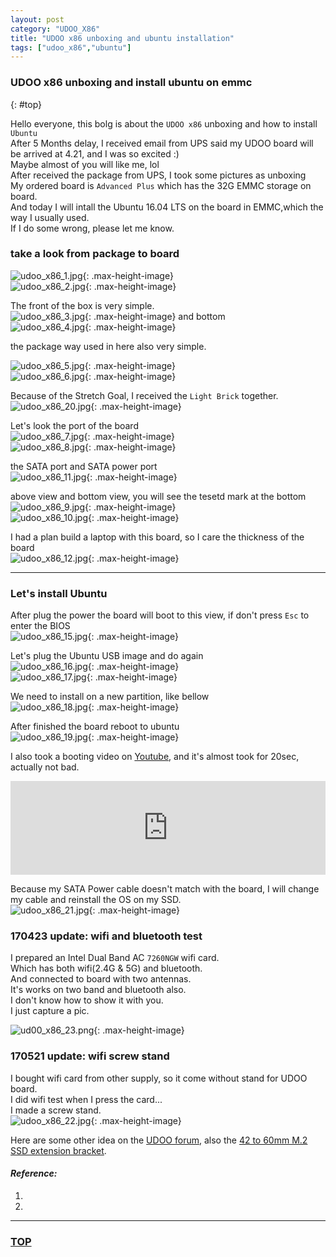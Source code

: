 ```yaml
---
layout: post
category: "UDOO_X86"
title: "UDOO x86 unboxing and ubuntu installation"
tags: ["udoo_x86","ubuntu"]
---
```


### UDOO x86 unboxing and install ubuntu on emmc 
{: #top}

Hello everyone, this bolg is about the `UDOO x86` unboxing and how to install `Ubuntu`  
After 5 Months delay, I received email from UPS said my UDOO board will be arrived at 4.21, and I was so excited :)  
Maybe almost of you will like me, lol  
After received the package from UPS, I took some pictures as unboxing  
My ordered board is `Advanced Plus` which has the 32G EMMC storage on board.  
And today I will intall the Ubuntu 16.04 LTS on the board in EMMC,which the way I usually used.  
If I do some wrong, please let me know.  

### take a look from package to board  

![udoo_x86_1.jpg](http://7xifyp.com1.z0.glb.clouddn.com/Udoo_x86/unboxing/udoo_x86_1.jpg){: .max-height-image}  
![udoo_x86_2.jpg](http://7xifyp.com1.z0.glb.clouddn.com/Udoo_x86/unboxing/udoo_x86_2.jpg){: .max-height-image}  

The front of the box is very simple.  
![udoo_x86_3.jpg](http://7xifyp.com1.z0.glb.clouddn.com/Udoo_x86/unboxing/udoo_x86_3.jpg){: .max-height-image}
and bottom  
![udoo_x86_4.jpg](http://7xifyp.com1.z0.glb.clouddn.com/Udoo_x86/unboxing/udoo_x86_4.jpg){: .max-height-image}

the package way used in here also very simple.  

![udoo_x86_5.jpg](http://7xifyp.com1.z0.glb.clouddn.com/Udoo_x86/unboxing/udoo_x86_5.jpg){: .max-height-image}  
![udoo_x86_6.jpg](http://7xifyp.com1.z0.glb.clouddn.com/Udoo_x86/unboxing/udoo_x86_6.jpg){: .max-height-image}

Because of the Stretch Goal, I received the `Light Brick` together.  
![udoo_x86_20.jpg](http://7xifyp.com1.z0.glb.clouddn.com/Udoo_x86/unboxing/udoo_x86_20.jpg){: .max-height-image}

Let's look the port of the board  
![udoo_x86_7.jpg](http://7xifyp.com1.z0.glb.clouddn.com/Udoo_x86/unboxing/udoo_x86_7.jpg){: .max-height-image}  
![udoo_x86_8.jpg](http://7xifyp.com1.z0.glb.clouddn.com/Udoo_x86/unboxing/udoo_x86_8.jpg){: .max-height-image}

the SATA port and SATA power port  
![udoo_x86_11.jpg](http://7xifyp.com1.z0.glb.clouddn.com/Udoo_x86/unboxing/udoo_x86_11.jpg){: .max-height-image}  

above view and bottom view, you will see the tesetd mark at the bottom  
![udoo_x86_9.jpg](http://7xifyp.com1.z0.glb.clouddn.com/Udoo_x86/unboxing/udoo_x86_9.jpg){: .max-height-image}  
![udoo_x86_10.jpg](http://7xifyp.com1.z0.glb.clouddn.com/Udoo_x86/unboxing/udoo_x86_10.jpg){: .max-height-image}  

I had a plan build a laptop with this board, so I care the thickness of the board  
![udoo_x86_12.jpg](http://7xifyp.com1.z0.glb.clouddn.com/Udoo_x86/unboxing/udoo_x86_12.jpg){: .max-height-image}  

- - - - 

### Let's install Ubuntu  

After plug the power the board will boot to this view, if don't press `Esc` to enter the BIOS  
![udoo_x86_15.jpg](http://7xifyp.com1.z0.glb.clouddn.com/Udoo_x86/unboxing/udoo_x86_15.jpg){: .max-height-image}

Let's plug the Ubuntu USB image and do again  
![udoo_x86_16.jpg](http://7xifyp.com1.z0.glb.clouddn.com/Udoo_x86/unboxing/udoo_x86_16.jpg){: .max-height-image}  
![udoo_x86_17.jpg](http://7xifyp.com1.z0.glb.clouddn.com/Udoo_x86/unboxing/udoo_x86_17.jpg){: .max-height-image}  

We need to install on a new partition, like bellow  
![udoo_x86_18.jpg](http://7xifyp.com1.z0.glb.clouddn.com/Udoo_x86/unboxing/udoo_x86_18.jpg){: .max-height-image}  

After finished the board reboot to ubuntu  
![udoo_x86_19.jpg](http://7xifyp.com1.z0.glb.clouddn.com/Udoo_x86/unboxing/udoo_x86_19.jpg){: .max-height-image}  

I also took a booting video on [Youtube](https://youtu.be/dhs0ZWup2N0), and it's almost took for 20sec, actually not bad.  
<iframe width="100%" height="auto" frameborder="0" allowfullscreen="true" src="http://www.youtube.com/embed/dhs0ZWup2N0?color=white&theme=light"></iframe>  

Because my SATA Power cable doesn't match with the board, I will change my cable and reinstall the OS on my SSD.  
![udoo_x86_21.jpg](http://7xifyp.com1.z0.glb.clouddn.com/Udoo_x86/unboxing/udoo_x86_21.jpg){: .max-height-image}  

### 170423 update: wifi and bluetooth test

I prepared an Intel Dual Band AC `7260NGW` wifi card.  
Which has both wifi(2.4G & 5G) and bluetooth.  
And connected to board with two antennas.  
It's works on two band and bluetooth also.  
I don't know how to show it with you.  
I just capture a pic.  

![ud00_x86_23.png](http://7xifyp.com1.z0.glb.clouddn.com/Udoo_x86/unboxing/ud00_x86_23.png){: .max-height-image}  

### 170521 update: wifi screw stand

I bought wifi card from other supply, so it come without stand for UDOO board.  
I did wifi test when I press the card...  
I made a screw stand.  
![udoo_x86_22.jpg](http://7xifyp.com1.z0.glb.clouddn.com/udoo_x86_22.jpg){: .max-height-image}  

Here are some other idea on the [UDOO forum](https://www.udoo.org/forum/threads/m-2-ssd-screw-spacer-size.6690/), also the [42 to 60mm M.2 SSD extension bracket](https://www.thingiverse.com/thing:1715350).  

#### *Reference:*  

1. []()  
2. []()  


- - - 

### [TOP](#top)
